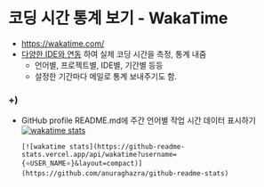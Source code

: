 # 코딩 시간 통계 보기 - WakaTime
- https://wakatime.com/
- [다양한 IDE와 연동](https://wakatime.com/plugins) 하여 실제 코딩 시간을 측정, 통계 내줌
  - 언어별, 프로젝트별, IDE별, 기간별 등등
  - 설정한 기간마다 메일로 통계 보내주기도 함.
    
### +)
- GitHub profile README.md에 주간 언어별 작업 시간 데이터 표시하기 \
    [![wakatime stats](https://github-readme-stats.vercel.app/api/wakatime?username=yjo&layout=compact)](https://github.com/anuraghazra/github-readme-stats)
    ```
    [![wakatime stats](https://github-readme-stats.vercel.app/api/wakatime?username={⭐️USER_NAME⭐️}&layout=compact)](https://github.com/anuraghazra/github-readme-stats)
    ```
